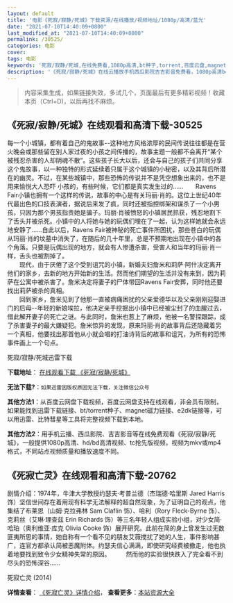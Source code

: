 ```yaml
---
layout: default
title: '电影《死寂/寂静/死城》下载资源/在线播放/视频地址/1080p/高清/蓝光'
date: "2021-07-10T14:40:09+0800"
last_modified_at: "2021-07-10T14:40:09+0800"
permalink: /30525/
categories: 电影
cover:
tags: 电影
keywords: '死寂/寂静/死城,在线免费看,1080p高清,bt种子,torrent,百度云盘,magnet,磁力链,迅雷下载资源'
description: '《死寂/寂静/死城》在线云播放手机西瓜影院吉吉影音免费看，1080p高清bd/hd未删减完整版和tc抢先枪版，mkv/mp4格式，附带bt/torrent种子、magnet/磁力链、百度云盘、网盘资源迅雷下载链接'
---
```


>内容采集生成，如果链接失效，多试几个，页面最后有更多精彩视频！收藏本页（Ctrl+D)，以后再找不麻烦。


## 《死寂/寂静/死城》在线观看和高清下载-30525

每一个小城镇，都有着自己的鬼故事--这种地方风格浓厚的民间传说往往都是在营火晚会或那些留在别人家过夜的小孩之间传播的，故事主题一般都不会离开“某个被残忍杀害的人却阴魂不散”。这些孩子长大以后，还会与自己的孩子们共同分享这个鬼故事，以一种独特的形式延续着只属于这个城镇的小秘密，以及其背后所潜在的幽灵。不过，在某些城镇中，那些恐怖的传说并不是凭空想象出来的，也不是用来愉悦大人恐吓 小孩的，有些时候，它们都是真实发生过的……　　Ravens Fair小镇也拥有一个这样的传说，故事的中心是有关玛丽&middot;肖的。这位上世纪40年代最出色的口技表演者，据说后来发了疯，同时还被指控绑架和谋杀了一个小男孩，只因为那个男孩指责她是骗子。玛丽&middot;肖被愤怒的小镇居民抓获，残忍地割下了舌头并被杀死。小镇中的人将她与她的玩偶们埋在了一起，认为这样她就会永远地安静了&hellip;…自此以后，Ravens Fair被神秘的死亡事件所困扰，那些苍白的玩偶从玛丽&middot;肖的坟墓中消失了，在随后的几十年里，总是不预期地出现在小镇中的各个角落。只要是玩偶出现的地方，就会有人惨遭杀害，受害人和当年的玛丽&middot;肖一样，舌头也被割掉了。<br />　　现代，由于厌倦了这个受到诅咒的小镇，新婚夫妇詹米和莉萨&middot;阿什决定离开他们的家乡，去新的地方开始新的生活。然而他们期望的生活并没有来到，因为莉萨在公寓中被杀害了。詹米决定将妻子的尸体带回Ravens Fair安葬，同时他还要找出莉萨被杀的真相。<br />　　回到家乡，詹米见到了他那一直被病痛困扰的父亲爱德华以及父亲刚刚迎娶进门的后母--年轻的新娘埃拉，他决定亲手挖掘出小镇中已经被尘封了的血腥过去，借此解开妻子的死亡之谜。与此同时，詹米也惹上了麻烦，他被一名警探跟踪，成了杀害妻子的最大嫌疑犯。詹米惊异的发现，原来玛丽&middot;肖的故事背后还隐藏着另一个真相，他要找出那首他从小就会唱的打油诗背后的故事和诅咒，为所有的恐怖事件画上一个句点。


死寂/寂静/死城迅雷下载

**下载地址**： [在线观看下载 《死寂/寂静/死城》](https://www.993dy.com//vod-detail-id-18191.html) 


**无法下载?**：`如果迅雷因版权原因无法下载，关注微信公众号 `

**其他方法1**：从百度云网盘下载视频，百度云网盘支持在线观看，非会员有限制，如果能找到迅雷下载链接、bt/torrent种子、magnet磁力链接、e2dk链接等，可以用迅雷、比特彗星等工具将完整视频下载到本地。

**其他方法2**：用手机云播、西瓜影院、吉吉影音等在线免费观看《死寂/寂静/死城》，一般提供1080p高清、hd/bd高清视频、tc抢先版视频，视频为mkv或mp4格式，不同站点视频质量和播放速度不同。


## 《死寂亡灵》在线观看和高清下载-20762

剧情介绍：1974年，牛津大学教授约瑟夫·考普兰德（杰瑞德·哈里斯 Jared Harris 饰）坚信世间存在着用现有科学无法解释的超自然现象，为了证明自己的观点，他集结了布莱恩（山姆·克拉弗林 Sam Claflin 饰）、哈利（Rory Fleck-Byrne 饰）、克莉丝（艾琳·理查兹 Erin Richards 饰）等三名年轻人组成实验小组，对少女简·哈珀（奥利维亚·库克 Olivia Cooke 饰）展开研究。此前在简的身上曾发生过无数匪夷所思的事情，她自称有一个看不见的朋友艾薇搅扰了她的人生，事件影响甚广，连官方都承认简被恶魔附体。约瑟夫信心满满，即使研究经费被撤走，他也执着地要找到致令少女精神失常的原因。  　　然而他的实验很快跌入了完全看不到尽头的恐怖深谷……


死寂亡灵 (2014)

**详情查看**： [《死寂亡灵》详情介绍](/movie/20762/)， **查看更多**：[本站资源大全](/movie/t/all/)

